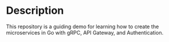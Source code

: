 # Description

This repository is a guiding demo for learning how to create the microservices in Go with gRPC, API Gateway, and Authentication.